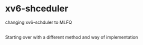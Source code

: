 # xv6-shceduler
changing xv6-schduler to MLFQ <br> <br>

Starting over with a different method and way of implementation <br>

